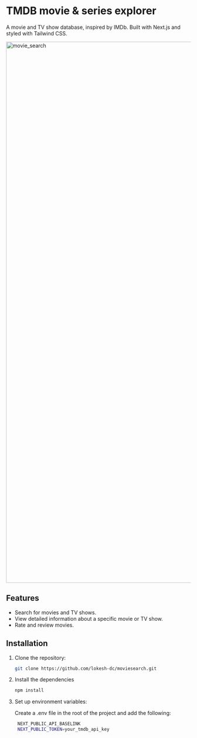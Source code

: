 # TMDB movie & series explorer

A movie and TV show database, inspired by IMDb. Built with Next.js and styled with Tailwind CSS.

<img width="1470" alt="movie_search" src="https://github.com/lokesh-dc/moviesearch/assets/103635403/75a8414d-1c6d-4597-bfcc-df7d07594d30">

## Features

- Search for movies and TV shows.
- View detailed information about a specific movie or TV show.
- Rate and review movies.


## Installation

1. Clone the repository:

   ```bash
   git clone https://github.com/lokesh-dc/moviesearch.git

2. Install the dependencies
   ```bash
   npm install

3. Set up environment variables:
   
    Create a .env file in the root of the project and add the following:
    ```bash
     NEXT_PUBLIC_API_BASELINK
     NEXT_PUBLIC_TOKEN=your_tmdb_api_key
